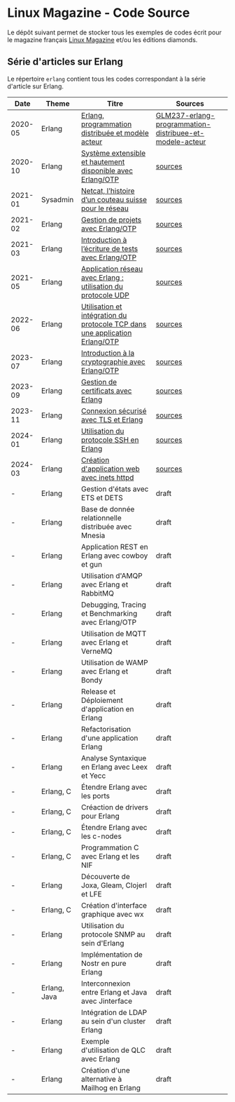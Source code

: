 # Linux Magazine - Code Source

Le dépôt suivant permet de stocker tous les exemples de codes écrit
pour le magazine français [Linux Magazine](https://www.editions-diamond.fr) et/ou les éditions
diamonds.

## Série d'articles sur Erlang

Le répertoire `erlang` contient tous les codes correspondant à la
série d'article sur Erlang.

| Date    | Theme | Titre | Sources |
|---------|-------|-------|---------|
| 2020-05 | Erlang | [Erlang, programmation distribuée et modèle acteur](https://connect.ed-diamond.com/GNU-Linux-Magazine/glmf-237/erlang-programmation-distribuee-et-modele-acteur) | [GLM237-erlang-programmation-distribuee-et-modele-acteur](GLM237-erlang-programmation-distribuee-et-modele-acteur) |
| 2020-10 | Erlang | [Système extensible et hautement disponible avec Erlang/OTP](https://connect.ed-diamond.com/GNU-Linux-Magazine/glmf-241/systeme-extensible-et-hautement-disponible-avec-erlang-otp) | [sources](GLM241-systeme-extensible-et-hautement-disponible-avec-erlang-otp) |
| 2021-01 | Sysadmin | [Netcat, l’histoire d’un couteau suisse pour le réseau](https://connect.ed-diamond.com/Linux-Pratique/lp-123/netcat-l-histoire-d-un-couteau-suisse-pour-le-reseau) | [sources](LP123-netcat-l-histoire-d-un-couteau-suisse-pour-le-reseau) |
| 2021-02 | Erlang | [Gestion de projets avec Erlang/OTP](https://connect.ed-diamond.com/GNU-Linux-Magazine/glmf-245/gestion-de-projets-avec-erlang-otp) | [sources](GLM245-gestion-de-projets-avec-erlang-otp)
| 2021-03 | Erlang | [Introduction à l’écriture de tests avec Erlang/OTP](https://connect.ed-diamond.com/GNU-Linux-Magazine/glmfhs-113/introduction-a-l-ecriture-de-tests-avec-erlang-otp) | [sources](GLMHS113-introduction-a-l-ecriture-de-tests-avec-erlang-otp) |
| 2021-05 | Erlang | [Application réseau avec Erlang : utilisation du protocole UDP](https://connect.ed-diamond.com/GNU-Linux-Magazine/glmf-248/application-reseau-avec-erlang-utilisation-du-protocole-udp) | [sources](GLM248-application-réseau-avec-erlang-utilisation-du-protocole-udp) |
| 2022-06 | Erlang | [Utilisation et intégration du protocole TCP dans une application Erlang/OTP](https://connect.ed-diamond.com/gnu-linux-magazine/glmfhs-120/utilisation-et-integration-du-protocole-tcp-dans-une-application-erlang-otp) | [sources](GLMHS120-utilisation-et-integration-du-protocole-tcp-dans-une-application-erlang-otp) |
| 2023-07 | Erlang | [Introduction à la cryptographie avec Erlang/OTP](https://connect.ed-diamond.com/gnu-linux-magazine/glmf-264/introduction-a-la-cryptographie-avec-erlang-otp) | [sources](GLM264-introduction-a-la-cryptographie-avec-erlang-otp) |
| 2023-09 | Erlang | [Gestion de certificats avec Erlang](https://connect.ed-diamond.com/gnu-linux-magazine/glmf-265/generation-et-gestion-de-certificats-avec-erlang-otp) | [sources](GLM266-creation-de-connexion-securisee-avec-tls-et-erlang) |
| 2023-11 | Erlang | [Connexion sécurisé avec TLS et Erlang](https://connect.ed-diamond.com/gnu-linux-magazine/glmf-266/creation-de-connexions-tls-dtls-avec-erlang-otp) | [sources](GLM266-creation-de-connexion-securisee-avec-tls-et-erlang) |
| 2024-01 | Erlang | [Utilisation du protocole SSH en Erlang](https://connect.ed-diamond.com/gnu-linux-magazine/glmf-267/utilisation-du-protocole-ssh-avec-erlang-otp) | [sources](GLM267-utilisation-du-protocole-ssh-avec-erlang-otp) |
| 2024-03 | Erlang | [Création d'application web avec inets httpd](https://connect.ed-diamond.com/gnu-linux-magazine/glmf-268/creation-d-un-serveur-web-avec-erlang-otp-et-inets-httpd) | [sources](GLM268-protocole-http-avec-erlang-et-inets-httpd) |
| - | Erlang | Gestion d'états avec ETS et DETS | draft |
| - | Erlang | Base de donnée relationnelle distribuée avec Mnesia | draft |
| - | Erlang | Application REST en Erlang avec cowboy et gun | draft |
| - | Erlang | Utilisation d'AMQP avec Erlang et RabbitMQ | draft |
| - | Erlang | Debugging, Tracing et Benchmarking avec Erlang/OTP | draft |
| - | Erlang | Utilisation de MQTT avec Erlang et VerneMQ | draft |
| - | Erlang | Utilisation de WAMP avec Erlang et Bondy | draft |
| - | Erlang | Release et Déploiement d'application en Erlang | draft |
| - | Erlang | Refactorisation d'une application Erlang | draft |
| - | Erlang | Analyse Syntaxique en Erlang avec Leex et Yecc | draft |
| - | Erlang, C | Étendre Erlang avec les ports | draft |
| - | Erlang, C | Créaction de drivers pour Erlang | draft |
| - | Erlang, C | Étendre Erlang avec les c-nodes | draft |
| - | Erlang, C | Programmation C avec Erlang et les NIF | draft |
| - | Erlang | Découverte de Joxa, Gleam, Clojerl et LFE | draft | 
| - | Erlang, C | Création d'interface graphique avec wx | draft |
| - | Erlang | Utilisation du protocole SNMP au sein d'Erlang | draft |
| - | Erlang | Implémentation de Nostr en pure Erlang | draft |
| - | Erlang, Java | Interconnexion entre Erlang et Java avec Jinterface | draft |
| - | Erlang | Intégration de LDAP au sein d'un cluster Erlang | draft |
| - | Erlang | Exemple d'utilisation de QLC avec Erlang | draft |
| - | Erlang | Création d'une alternative à Mailhog en Erlang | draft |
